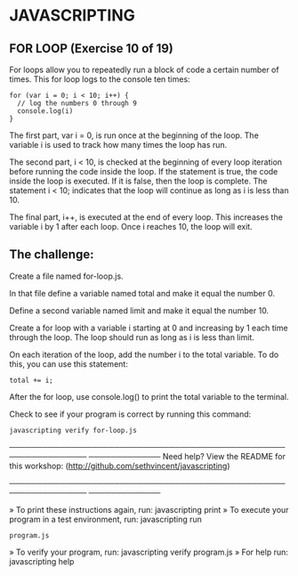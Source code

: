 # JAVASCRIPTING

## FOR LOOP (Exercise 10 of 19)

 For loops allow you to repeatedly run a block of code a certain number of
 times. This for loop logs to the console ten times:

    for (var i = 0; i < 10; i++) {
      // log the numbers 0 through 9
      console.log(i)
    }

 The first part, var i = 0, is run once at the beginning of the loop. The
 variable i is used to track how many times the loop has run.

 The second part, i < 10, is checked at the beginning of every loop
 iteration before running the code inside the loop. If the statement is
 true, the code inside the loop is executed. If it is false, then the loop
 is complete. The statement i < 10; indicates that the loop will continue
 as long as i is less than 10.

 The final part, i++, is executed at the end of every loop. This increases
 the variable i by 1 after each loop. Once i reaches 10, the loop will
 exit.

## The challenge:

 Create a file named for-loop.js.

 In that file define a variable named total and make it equal the number 0.

 Define a second variable named limit and make it equal the number 10.

 Create a for loop with a variable i starting at 0 and increasing by 1 each
 time through the loop. The loop should run as long as i is less than
 limit.

 On each iteration of the loop, add the number i to the total variable. To
 do this, you can use this statement:

    total += i;

 After the for loop, use console.log() to print the total variable to the
 terminal.

 Check to see if your program is correct by running this command:

    javascripting verify for-loop.js

────────────────────────────────────────────────────────────────
─────────────
 Need help? View the README for this workshop:
 (http://github.com/sethvincent/javascripting)

────────────────────────────────────────────────────────────────
─────────────

  » To print these instructions again, run: javascripting print
  » To execute your program in a test environment, run: javascripting run

    program.js
  » To verify your program, run: javascripting verify program.js
  » For help run: javascripting help
